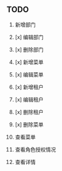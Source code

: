 ## TODO

1. 新增部门
2. [x] 编辑部门
3. [x] 删除部门
4. [x] 新增菜单
5. [x] 编辑菜单
6. [x] 新增租户
7. [x] 编辑租户
8. [x] 删除租户
9. [x] 删除菜单

10. 查看菜单
11. 查看角色授权情况
12. 查看详情
